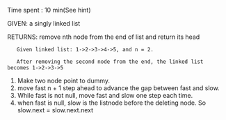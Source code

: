 Time spent : 10 min(See hint)



GIVEN: a singly linked list

RETURNS: remove nth node from the end of list and return its head



```
   Given linked list: 1->2->3->4->5, and n = 2.

   After removing the second node from the end, the linked list becomes 1->2->3->5
```



1. Make two node point to dummy.
2. move fast n + 1 step ahead to advance the gap between fast and slow.
3. While fast is not null, move fast and slow one step each time.
4. when fast is null, slow is the listnode before the deleting node. So slow.next = slow.next.next